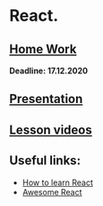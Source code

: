 # React.

## [Home Work](../../tasks/reactSimple.md)  
  
**Deadline: 17.12.2020**  

## [Presentation](https://slides.com/aleh_lipski/deck-7e7c55)
## [Lesson videos ](https://drive.google.com/file/d/1m13pOR7TG9q25ZZ_d0qK0DeI6u0TvB-e/view?usp=sharing)

## Useful links:
* [How to learn React](https://www.freecodecamp.org/news/learning-react-roadmap-from-scratch-to-advanced-bff7735531b6/)
* [Awesome React](https://github.com/enaqx/awesome-react)
